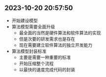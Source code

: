 ## 2023-10-20 20:57:50
* 开始建设模型
* 算法模型需要全面升级
    * 最全面的当然是硬件算法和软件算法的实现
    * 但是次要的研发需求也是存在
    * 现在需要建立软件算法的独立开发能力
* 算法模型封装标准
    * 主要是需要一种重要的标准
    * 开始压缩整个流程
    * 以最快的速度完成代码的封装